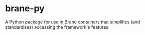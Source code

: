 # brane-py
A Python package for use in Brane containers that simplifies (and standardises) accessing the framework's features.
